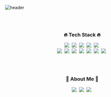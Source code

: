 <!-- ### Hi there 👋 -->

<!--
**bokiri409/bokiri409** is a ✨ _special_ ✨ repository because its `README.md` (this file) appears on your GitHub profile.

Here are some ideas to get you started:

- 🔭 I’m currently working on ...
- 🌱 I’m currently learning ...
- 👯 I’m looking to collaborate on ...
- 🤔 I’m looking for help with ...
- 💬 Ask me about ...
- 📫 How to reach me: ...
- 😄 Pronouns: ...
- ⚡ Fun fact: ...
-->

![header](https://capsule-render.vercel.app/api?type=waving&color=gradient&height=250&text=NayoungLee👋&animation=twinkling)

<br>
<br>

<h3 align="center">🔥 Tech Stack 🔥</h3>

<p align="center">
  <img src="https://img.shields.io/badge/Java-007396?style=flat&logo=Java&logoColor=white"/></a>&nbsp 
  <img src="https://img.shields.io/badge/Javascript-ffb13b?style=flat&logo=javascript&logoColor=white"/></a>&nbsp 
  <img src="https://img.shields.io/badge/TypeScript-3178C6?style=flat&logo=TypeScript&logoColor=white"/></a>&nbsp
  <img src="https://img.shields.io/badge/css-1572B6?style=flat&logo=css3&logoColor=white"/></a>&nbsp 
  <img src="https://img.shields.io/badge/HTML5-E34F26?style=flat&logo=HTML5&logoColor=white"/></a>&nbsp 
  <br>
  <img src="https://img.shields.io/badge/Spring Boot-6DB33F?style=flat&logo=Spring Boot&logoColor=white"/></a>&nbsp 
  <img src="https://img.shields.io/badge/Node.js-339933?style=flat&logo=Node.js&logoColor=white"/></a>&nbsp 
  <img src="https://img.shields.io/badge/NestJS-E0234E?style=flat&logo=NestJS&logoColor=white"/></a>&nbsp 
  <img src="https://img.shields.io/badge/Vue.js-4FC08D?style=flat&logo=Vue.js&logoColor=white"/></a>&nbsp 
  <img src="https://img.shields.io/badge/MySQL-4479A1?style=flat&logo=MySQL&logoColor=white"/></a>&nbsp  
  <img src="https://img.shields.io/badge/Docker-2496ED?style=flat&logo=Docker&logoColor=white"/></a>&nbsp  
  <img src="https://img.shields.io/badge/Amazon AWS-232F3E?style=flat&logo=AmazonAWS&logoColor=white"/></a>&nbsp 
</p>

<br>
<br>

<h3 align="center">🌊 About Me 🌊</h3>
<p align="center">
  <a href="https://velog.io/@bokiri409" target="_blank"><img src="https://img.shields.io/badge/Velog-20c997?style=flat&logo=Vimeo&logoColor=white"/></a>&nbsp 
  <a href="https://www.notion.so/Lee-Nayoung-5bb83e2f987e447282a8fc2544e91b96" target="_blank"><img src="https://img.shields.io/badge/Portfolio-000000?style=flat&logo=Notion&logoColor=white"/></a>&nbsp 
  <a href="mailto:bokiri16@gmail.com"><img src="https://img.shields.io/badge/Gmail-EA4335?style=flat&logo=Gmail&logoColor=white"/></a>&nbsp
</p>

